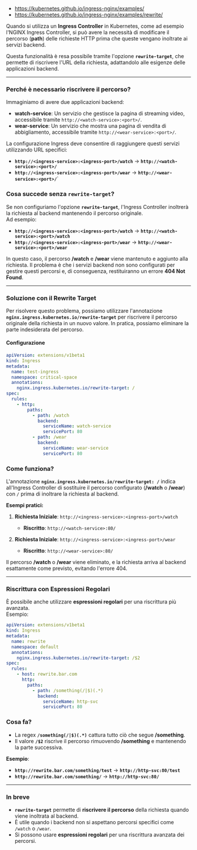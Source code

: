 - https://kubernetes.github.io/ingress-nginx/examples/
- https://kubernetes.github.io/ingress-nginx/examples/rewrite/


Quando si utilizza un **Ingress Controller** in Kubernetes, come ad esempio l'NGINX Ingress Controller, si può avere la necessità di modificare il percorso (**path**) delle richieste HTTP prima che queste vengano inoltrate ai servizi backend.

Questa funzionalità è resa possibile tramite l'opzione **`rewrite-target`**, che permette di riscrivere l'URL della richiesta, adattandolo alle esigenze delle applicazioni backend.

***
### **Perché è necessario riscrivere il percorso?**

Immaginiamo di avere due applicazioni backend:

- **watch-service**: Un servizio che gestisce la pagina di streaming video, accessibile tramite `http://<watch-service>:<port>/`.
- **wear-service**: Un servizio che mostra una pagina di vendita di abbigliamento, accessibile tramite `http://<wear-service>:<port>/`.

La configurazione Ingress deve consentire di raggiungere questi servizi utilizzando URL specifici:

- **`http://<ingress-service>:<ingress-port>/watch`** → **`http://<watch-service>:<port>/`**
- **`http://<ingress-service>:<ingress-port>/wear`** → **`http://<wear-service>:<port>/`**`



### **Cosa succede senza `rewrite-target`?**

Se non configuriamo l'opzione **`rewrite-target`**, l'Ingress Controller inoltrerà la richiesta al backend mantenendo il percorso originale.  
Ad esempio:

- **`http://<ingress-service>:<ingress-port>/watch`** → **`http://<watch-service>:<port>/watch`**
- **`http://<ingress-service>:<ingress-port>/wear`** → **`http://<wear-service>:<port>/wear`**

In questo caso, il percorso **/watch** e **/wear** viene mantenuto e aggiunto alla richiesta. Il problema è che i servizi backend non sono configurati per gestire questi percorsi e, di conseguenza, restituiranno un errore **404 Not Found**.



***
### **Soluzione con il Rewrite Target**

Per risolvere questo problema, possiamo utilizzare l'annotazione **`nginx.ingress.kubernetes.io/rewrite-target`** per riscrivere il percorso originale della richiesta in un nuovo valore. In pratica, possiamo eliminare la parte indesiderata del percorso.

#### **Configurazione**
```yaml
apiVersion: extensions/v1beta1
kind: Ingress
metadata:
  name: test-ingress
  namespace: critical-space
  annotations:
    nginx.ingress.kubernetes.io/rewrite-target: /
spec:
  rules:
    - http:
        paths:
          - path: /watch
            backend:
              serviceName: watch-service
              servicePort: 80
          - path: /wear
            backend:
              serviceName: wear-service
              servicePort: 80
```

### **Come funziona?**

L'annotazione **`nginx.ingress.kubernetes.io/rewrite-target: /`** indica all'Ingress Controller di sostituire il percorso configurato (**/watch** o **/wear**) con `/` prima di inoltrare la richiesta al backend.

**Esempi pratici:**

1. **Richiesta Iniziale**: `http://<ingress-service>:<ingress-port>/watch`
    
    - **Riscritto**: `http://<watch-service>:80/`
2. **Richiesta Iniziale**: `http://<ingress-service>:<ingress-port>/wear`
    
    - **Riscritto**: `http://<wear-service>:80/`

Il percorso **/watch** o **/wear** viene eliminato, e la richiesta arriva al backend esattamente come previsto, evitando l'errore 404.



***
### **Riscrittura con Espressioni Regolari**

È possibile anche utilizzare **espressioni regolari** per una riscrittura più avanzata.  
Esempio:

```yaml
apiVersion: extensions/v1beta1
kind: Ingress
metadata:
  name: rewrite
  namespace: default
  annotations:
    nginx.ingress.kubernetes.io/rewrite-target: /$2
spec:
  rules:
    - host: rewrite.bar.com
      http:
        paths:
          - path: /something(/|$)(.*)
            backend:
              serviceName: http-svc
              servicePort: 80
```
### **Cosa fa?**

- La regex **`/something(/|$)(.*)`** cattura tutto ciò che segue **/something**.
- Il valore **`/$2`** riscrive il percorso rimuovendo **/something** e mantenendo la parte successiva.

**Esempio**:

- **`http://rewrite.bar.com/something/test`** → **`http://http-svc:80/test`**
- **`http://rewrite.bar.com/something/`** → **`http://http-svc:80/`**



***
### **In breve**

- **`rewrite-target`** permette di **riscrivere il percorso** della richiesta quando viene inoltrata al backend.
- È utile quando i backend non si aspettano percorsi specifici come `/watch` o `/wear`.
- Si possono usare **espressioni regolari** per una riscrittura avanzata dei percorsi.